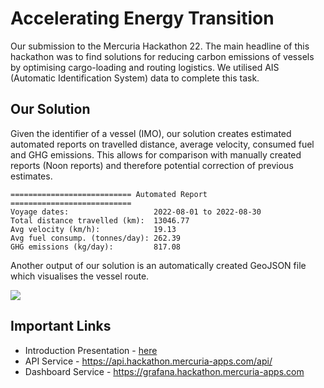 # Accelerating Energy Transition
Our submission to the Mercuria Hackathon 22. The main headline of this hackathon was to find solutions for reducing carbon emissions of vessels by optimising cargo-loading and routing logistics. We utilised AIS (Automatic Identification System) data to complete this task.

## Our Solution
Given the identifier of a vessel (IMO), our solution creates estimated automated reports on travelled distance, average velocity, consumed fuel and GHG emissions. This allows for comparison with manually created reports (Noon reports) and therefore potential correction of previous estimates.


```
=========================== Automated Report ===========================
Voyage dates:                   2022-08-01 to 2022-08-30
Total distance travelled (km):  13046.77
Avg velocity (km/h):            19.13
Avg fuel consump. (tonnes/day): 262.39
GHG emissions (kg/day):         817.08
```

Another output of our solution is an automatically created GeoJSON file which visualises the vessel route.

![](./geojson.png)

## Important Links
* Introduction Presentation - [here](./intro-presentation/Mercuria-Hackathon-on-the-day-presentation.pdf)
* API Service - https://api.hackathon.mercuria-apps.com/api/
* Dashboard Service - https://grafana.hackathon.mercuria-apps.com
